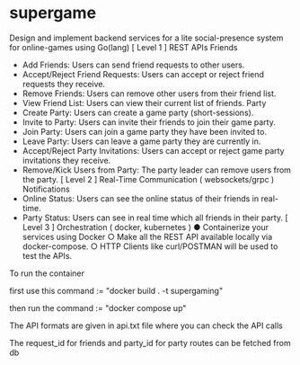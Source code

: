 # supergame

Design and implement backend services for a lite social-presence system for online-games using Go(lang)
[ Level 1 ] REST APIs
Friends
- Add Friends: Users can send friend requests to other users.
- Accept/Reject Friend Requests: Users can accept or reject friend requests they receive.
- Remove Friends: Users can remove other users from their friend list.
- View Friend List: Users can view their current list of friends.
Party
- Create Party: Users can create a game party (short-sessions).
- Invite to Party: Users can invite their friends to join their game party.
- Join Party: Users can join a game party they have been invited to.
- Leave Party: Users can leave a game party they are currently in.
- Accept/Reject Party Invitations: Users can accept or reject game party invitations they receive.
- Remove/Kick Users from Party: The party leader can remove users from the party.
[ Level 2 ] Real-Time Communication ( websockets/grpc )
Notifications
- Online Status: Users can see the online status of their friends in real-time.
- Party Status: Users can see in real time which all friends in their party.
[ Level 3 ] Orchestration ( docker, kubernetes )
● Containerize your services using Docker
○ Make all the REST API available locally via docker-compose.
○ HTTP Clients like curl/POSTMAN will be used to test the APIs.




To run the container 

first use this command := "docker build . -t supergaming"

then run the command := "docker compose up"

The API formats are given in api.txt file where you can check the API calls

The request_id for friends  and party_id for party routes can be fetched from db




